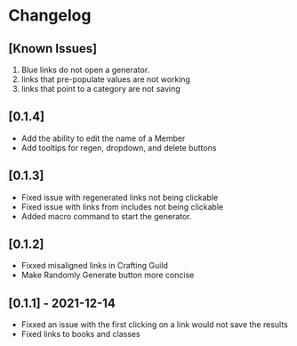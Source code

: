 # Changelog

## [Known Issues]
1. Blue links do not open a generator.
2. links that pre-populate values are not working
3. links that point to a category are not saving

## [0.1.4]
- Add the ability to edit the name of a Member
- Add tooltips for regen, dropdown, and delete buttons

## [0.1.3]
- Fixed issue with regenerated links not being clickable
- Fixed issue with links from includes not being clickable
- Added macro command to start the generator.

## [0.1.2]
- Fixxed misaligned links in Crafting Guild
- Make Randomly Generate button more concise

## [0.1.1] - 2021-12-14
- Fixxed an issue with the first clicking on a link would not save the results
- Fixed links to books and classes
